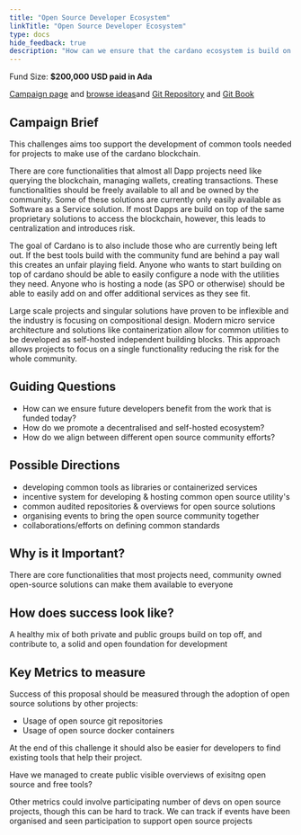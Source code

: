 ```yaml
---
title: "Open Source Developer Ecosystem"
linkTitle: "Open Source Developer Ecosystem"
type: docs
hide_feedback: true
description: "How can we ensure that the cardano ecosystem is build on a framework which is owned by the community and equally accessible to all?"
---
```

Fund Size: **$200,000 USD paid in Ada**

[Campaign page](https://cardano.ideascale.com/a/campaign-home/26251) and [browse ideas](https://cardano.ideascale.com/a/ideas/top/campaign-filter/byids/campaigns/26251/stage/unspecified)and [Git Repository](https://github.com/Catalyst-Challenges/F7-Open-Source-Developer-Ecosystem) and [Git Book](https://quality-assurance-dao.gitbook.io/catalyst-fund-7-challenges/fund-7/open-source-developer-ecosystem)

## Campaign Brief

This challenges aims too support the development of common tools needed for projects to make use of the cardano blockchain.

There are core functionalities that almost all Dapp projects need like querying the blockchain, managing wallets, creating transactions. These functionalities should be freely available to all and be owned by the community. Some of these solutions are currently only easily available as Software as a Service solution. If most Dapps are build on top of the same proprietary solutions to access the blockchain, however, this leads to centralization and introduces risk.

The goal of Cardano is to also include those who are currently being left out. If the best tools build with the community fund are behind a pay wall this creates an unfair playing field. Anyone who wants to start building on top of cardano should be able to easily configure a node with the utilities they need. Anyone who is hosting a node (as SPO or otherwise) should be able to easily add on and offer additional services as they see fit.

Large scale projects and singular solutions have proven to be inflexible and the industry is focusing on compositional design. Modern micro service architecture and solutions like containerization allow for common utilities to be developed as self-hosted independent building blocks. This approach allows projects to focus on a single functionality reducing the risk for the whole community.

## Guiding Questions

- How can we ensure future developers benefit from the work that is funded today?
- How do we promote a decentralised and self-hosted ecosystem?
- How do we align between different open source community efforts?

## Possible Directions

- developing common tools as libraries or containerized services
- incentive system for developing & hosting common open source utility's
- common audited repositories & overviews for open source solutions
- organising events to bring the open source community together
- collaborations/efforts on defining common standards

## Why is it Important?

There are core functionalities that most projects need, community owned open-source solutions can make them available to everyone

## How does success look like?

A healthy mix of both private and public groups build on top off, and contribute to, a solid and open foundation for development

## Key Metrics to measure

Success of this proposal should be measured through the adoption of open source solutions by other projects:

- Usage of open source git repositories
- Usage of open source docker containers

At the end of this challenge it should also be easier for developers to find existing tools that help their project.

Have we managed to create public visible overviews of exisitng open source and free tools?

Other metrics could involve participating number of devs on open source projects, though this can be hard to track. We can track if events have been organised and seen participation to support open source projects
